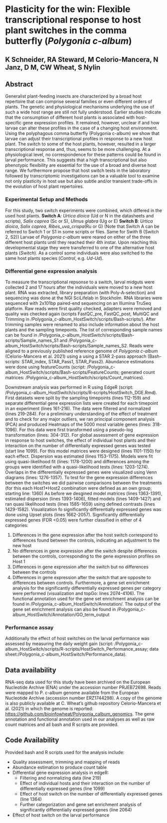 # Plasticity for the win: Flexible transcriptional response to host plant switches in the comma butterfly (_Polygonia c-album_)
## K Schneider, RA Steward, M Celorio-Mancera, N Janz, D M, CW Wheat, S Nylin


## Abstract
Generalist plant-feeding insects are characterized by a broad host repertoire that can comprise several families or even different orders of plants. The genetic and physiological mechanisms underlying the use of such a wide host range are still not fully understood.  Earlier studies indicate that the consumption of different host plants is associated with host-specific gene expression profiles. It remained, however, unclear if and how larvae can alter these profiles in the case of a changing host environment. Using the polyphagous comma butterfly (Polygonia c-album) we show that larvae can adjust their transcriptional profiles in response to a new host plant. The switch to some of the host plants, however, resulted in a larger transcriptional response and, thus, seems to be more challenging. At a physiological level, no correspondence for these patterns could be found in larval performance. This suggests that a high transcriptional but also phenotypic flexibility are essential for the use of a broad and diverse host range. We furthermore propose that host switch tests in the laboratory followed by transcriptomic investigations can be a valuable tool to examine not only plasticity in host use but also subtle and/or transient trade-offs in the evolution of host plant repertoires. 

### Experimental Setup and Methods
For this study, two switch experiments were combined, which differed in the used host plants. 
**Switch A**: _Urtica dioica_ (Ud or N in the datasheets and scripts), _Salix caprea_ (Sc or S), _Ulmus glabra_ (Ug or E)
**Switch B**: _Urtica dioica_, _Salix caprea_, _Ribes_uva_crispa_(Ru or G)
(Note that Switch A can be referred to Switch 1 or S1 in some scripts or files. Same for Swith B (Switch 2, S2))
Larvae of _Polygonia c-album_ were reared on either of the three different host plants until they reached their 4th instar. Upon reaching this developmental stage they were transferred to one of the alternative host plants (_Switch_). As a control some individuals were also switched to the same host plants species (_Control_, e.g. _Ud-Ud_). 

### Differential gene expression analysis
To measure the transcriptional repsonse to a switch, larval midguts were collected 2 and 17 hours after the individuals were moved to a new host plant.
RNA was extracted, library preparation (with Poly-A-selection) and sequencing was done at the NGI SciLifelab in Stockholm. RNA libraries were sequenced with 2x101bp paired-end sequencing on an Illumina TruSeq platform.
Raw reads were first quality checked, adapters were removed and quality was checked again (scripts FastQC_pre, FastQC_post, MultiQC and Trimming in /Polygonia_c-album_HostSwitch/scripts/Bash-scripts/). After trimming samples were renamed to also include information about the host plants and the sampling timepoints. The list of corresponding sample names can be found in /Polygonia_c-album_HostSwitch/scripts/Bash-scripts/Sample_names_S1 and /Polygonia_c-album_HostSwitch/scripts/Bash-scripts/Sample_names_S2.
Reads were aligned to a previously published reference genome of _Polygonia c-album_ (Celorio-Mancera et al. 2021) using a using a STAR 2-pass approach (Bash-scripts: STAR_index, STAR_Pass1, STAR_Pass2). 
Abundance estimations were done using featureCounts (script: /Polygonia_c-album_HostSwitch/scripts/Bash-scripts/FeatureCounts; generated count matrices: /Polygonia_c-album_HostSwitch/scripts/Count_matrices). 

Downstream analysis was performed in R using EdgeR (script: /Polygonia_c-album_HostSwitch/scripts/R-scripts/HostSwitch_DGE.Rmd). 
First datasets were split by the sampling timepoints (lines 112-159) and separate differential gene expression lists were created for each timepoint in an experiment (lines 161-216).
The data were filtered and normalized (lines 219-284). For a preliminary understanding of the effect of treatment and to check for any major outliers, we ran principal component analysis (PCA) and produced Heatmaps of the 5000 most variable genes (lines: 318-1096). For this data were first transformed using a pseudo-log transformation (lines: 304-312). 
For global assessment of gene expression in response to host switches, the effect of individual host plants and their interaction on the number of differentially expressed genes was tested (start line 1099). For this model matrices were designed (lines 1101-1150) for each effect. Dispersion was estimated (lines 1153-1175). Models were fit using quasi-likelihood fit (lines: 1178-1200) and differences among the groups were identified with a quasi-likelihood tests (lines: 1203-1274). Overlaps in the differentially expressed genes were visualized using Venn diagrams (lines: 1276-1357). 
To test for the gene expression differences between the switches we did pairwise comparisons between the treatments (for this each Host1*Host2 combination were defined as an own group; starting line: 1360)
As before we desgined model matrices (lines 1363-1391), estimated dispersion (lines 1393-1406), fitted models (lines 1409-1427) and ran quasi likelihood tests (lines 1585-1659) using defined contrasts (lines 1429-1582). Visualization fo significantly differentially expressed genes was done using Upset plots (lines 1662-2057).
Significantly differentially expressed genes (FDR <0.05) were further classified in either of 4 categories:
1. Differences in the gene expression after the host switch correspond to differences found between the controls, indicating an adjustment to the new host
2. No differences in gene expression after the switch despite differences between the controls, corresponding to the gene expression profiles on Host 1
3. Differences in gene expression after the switch but no differences between the controls
4. Differences in gene expression after the switch that are opposite to differences between controls.
Furthermore, a gene set enrichment analysis for the significantly differentially expressed genes per category were performed (visualization and topGo: lines 2074-4106). 
The functional annotation used for the gene set enrichment analysis can be found in /Polygonia_c-album_HostSwitch/Annotation/. 
The output of the gene set enrichment analysis can also be found in /Polygonia_c-album_HostSwitch/Annotation/GO_term_output

### Performance assay
Additionally the effect of host switches on the larval performance was assessed by measuring the daily weight gain (script: /Polygonia_c-album_HostSwitch/scripts/R-scripts/HostSwitch_Performance_assay; data sheet:/Polygonia_c-album_HostSwitch/Performance_data).


## Data availability

RNA-seq data used for this study have been archived on the European Nucleotide Archive (ENA) under the accession number PRJEB72698. 
Reads were mapped to P. c-album genome available from the European Nucleotide Archive (accession number ERZ1744298). A copy of the genome is also publicly available at C. Wheat’s github repository Celorio-Mancera et al. (2021) in which the genome is reported: https://github.com/bioinfowheat/Polygonia_calbum_genomics. The gene annotation and functional annotation used in our analyses as well as raw count matrices and all bash and R scripts are provided. 


## Code Availability

Provided bash and R scripts used for the analysis include: 
  -	Quality assessment, trimming and mapping of reads
  -	Abundance estimation to produce count table
  -	Differential gene expression analysis in edgeR:
    -	Filtering and normalizing data (line 219)
    -	Effect of individual hosts and their interaction on the number of differentially expressed genes (line 1099)
    -	Effect of host switch on the number of differentially expressed genes (line 1364)
    -	Further categorization and gene set enrichment analysis of significantly differentially expressed genes (line 2064)
  -	Effect of host switch on the larval performance 
